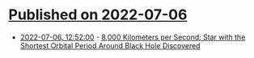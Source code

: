 # [Published on 2022-07-06](index.md)

* [2022-07-06, 12:52:00](https://soylentnews.org/article.pl?sid=22/07/05/2154203&from=rss) - [8,000 Kilometers per Second: Star with the Shortest Orbital Period Around Black Hole Discovered](https://soylentnews.org/article.pl?sid=22/07/05/2154203&from=rss)
